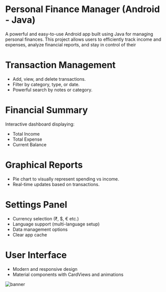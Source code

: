 # Personal Finance Manager (Android - Java)

A powerful and easy-to-use Android app built using Java for managing personal finances. This project allows users to efficiently track income and expenses, analyze financial reports, and stay in control of their

# Transaction Management
- Add, view, and delete transactions.
- Filter by category, type, or date.
- Powerful search by notes or category.

# Financial Summary
Interactive dashboard displaying:
- Total Income
- Total Expense
- Current Balance

# Graphical Reports
- Pie chart to visually represent spending vs income.
- Real-time updates based on transactions.

# Settings Panel
- Currency selection (₹, $, € etc.)
- Language support (multi-language setup)
- Data management options
- Clear app cache

# User Interface
- Modern and responsive design
- Material components with CardViews and animations

![banner](https://github.com/user-attachments/assets/a5f271ed-5d1b-496f-824d-c8c277792ef3)
